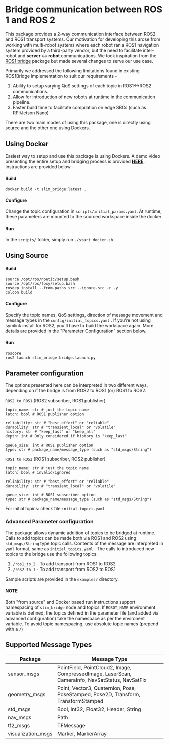 # Bridge communication between ROS 1 and ROS 2

This package provides a 2-way communication interface between ROS2 and ROS1 transport systems. Our motivation for developing this arose from working with multi-robot systems where each robot ran a ROS1 navigation system provided by a third-party vendor, but the need to facilitate inter-robot and **server <-> robot** communications. We took inspiration from the [ROS1 bridge](https://github.com/ros2/ros1_bridge) package but made several changes to serve our use case.

Primarily we addressed the following limitations found in existing ROS1Bridge implementation to suit our requirements -

1. Ability to setup varying QoS settings of each topic in ROS1<->ROS2 communications.
2. Allow for introduction of new robots at runtime in the communication pipeline.
3. Faster build time to facilitate compilation on edge SBCs (such as RPi/Jetson Nano)

There are two main modes of using this package, one is directly using source and the other one using Dockers.

## Using Docker

Easiest way to setup and use this package is using Dockers. A demo video presenting the entire setup and bridging process is provided [**HERE**](res/images/demo.gif). Instructions are provided below - 
#### Build
	docker build -t slim_bridge:latest .
#### Configure
Change the topic configuration in `scripts/initial_params.yaml`. At runtime, these parameters are mounted to the sourced workspace inside the docker
#### Run
In the `scripts/` folder, simply run
	 `./start_docker.sh`

## Using Source
#### Build
	source /opt/ros/noetic/setup.bash
	source /opt/ros/foxy/setup.bash
	rosdep install --from-paths src --ignore-src -r -y
	colcon build
#### Configure
Specify the topic names, QoS settings, direction of message movement and message types in the `config/initial_topics.yaml` . If you're not using symlink install for ROS2, you'll have to build the workspace again. More details are provided in the "Parameter Configuration" section below.
#### Run
	roscore
	ros2 launch slim_bridge bridge.launch.py

## Parameter configuration
The options presented here can be interpreted in two different ways, depending
on if the bridge is from ROS2 to ROS1 (or) ROS1 to ROS2.

`ROS2 to ROS1` (ROS2 subscriber, ROS1 publisher)
```
topic_name: str # just the topic name
latch: bool # ROS1 publisher option

reliability: str # "best_effort" or "reliable"
durability: str # "transient_local" or "volatile"
history: str # "keep_last" or "keep_all"
depth: int # Only considered if history is "keep_last"

queue_size: int # ROS1 publisher option
type: str # package_name/message_type (such as "std_msgs/String")
```

`ROS1 to ROS2` (ROS1 subscriber, ROS2 publisher)
```
topic_name: str # just the topic name
latch: bool # invalid/ignored

reliability: str # "best_effort" or "reliable"
durability: str # "transient_local" or "volatile"

queue_size: int # ROS1 subscriber option
type: str # package_name/message_type (such as "std_msgs/String")
```

For initial topics: check file `initial_topics.yaml`


### Advanced Parameter configuration
The package allows dynamic addition of topics to be bridged at runtime. Calls to add topics can be made both via ROS1 and ROS2 using `std_msgs/String` type topic calls. Contents of the message are interpreted in `yaml` format, same as `initial_topics.yaml` . The calls to introduced new topics to the bridge use the following topics:
1. `/ros1_to_2` - To add transport from ROS1 to ROS2
2. `/ros2_to_1` - To add transport from ROS2 to ROS1

Sample scripts are provided in the `examples/` directory.


#### NOTE
Both "from source" and Docker based run instructions support namespacing of `slim_bridge` node and topics. If `ROBOT_NAME` environment variable is defined, the topics defined in the parameter file (and added via advanced configuration) take the namespace as per the environent variable. To avoid topic namespacing, use absolute topic names (prepend with a `/`)

## Supported Message Types

| Package | Message Type |
|---|---|
|sensor_msgs|PointField, PointCloud2, Image, CompressedImage, LaserScan, CameraInfo, NavSatStatus, NavSatFix|
|geometry_msgs|Point, Vector3, Quaternion, Pose, PoseStamped, Pose2D, Transform, TransformStamped|
|std_msgs|Bool, Int32, Float32, Header, String|
|nav_msgs|Path|
|tf2_msgs|TFMessage|
|visualization_msgs|Marker, MarkerArray|
